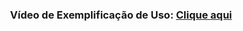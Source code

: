 <div align="center">
  
  ### Vídeo de Exemplificação de Uso: [Clique aqui](https://vimeo.com/839957828?share=copy)
  
</div>
